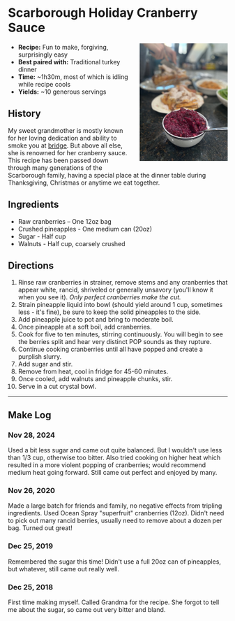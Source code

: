 # Scarborough Holiday Cranberry Sauce

<img align="right" style="padding:0 0 20px 20px;width:40%; max-width:400px;" src="./cranberries-3.jpg">

 - **Recipe:** Fun to make, forgiving, surprisingly easy
 - **Best paired with:** Traditional turkey dinner
 - **Time:** ~1h30m, most of which is idling while recipe cools
 - **Yields:** ~10 generous servings
 




## History

My sweet grandmother is mostly known for her loving dedication and ability to smoke you at [bridge](https://en.wikipedia.org/wiki/Contract_bridge). But above all else, she is renowned for her cranberry sauce. This recipe has been passed down through many generations of the Scarborough family, having a special place at the dinner table during Thanksgiving, Christmas or anytime we eat together.


## Ingredients
- Raw cranberries – One 12oz bag 
- Crushed pineapples - One medium can (20oz)
- Sugar - Half cup 
- Walnuts - Half cup, coarsely crushed

## Directions
1. Rinse raw cranberries in strainer, remove stems and any cranberries that appear white, rancid, shriveled or generally unsavory (you'll know it when you see it). *Only perfect cranberries make the cut.*
2. Strain pineapple liquid into bowl (should yield around 1 cup, sometimes less - it's fine), be sure to keep the solid pineapples to the side.
3. Add pineapple juice to pot and bring to moderate boil.
4. Once pineapple at a soft boil, add cranberries.
5. Cook for five to ten minutes, stirring continuously. You will begin to see the berries split and hear very distinct POP sounds as they rupture.
6. Continue cooking cranberries until all have popped and create a purplish slurry.
7. Add sugar and stir.
8. Remove from heat, cool in fridge for 45-60 minutes.
9. Once cooled, add walnuts and pineapple chunks, stir.
10. Serve in a cut crystal bowl.

--- 

## Make Log

### Nov 28, 2024
Used a bit less sugar and came out quite balanced. But I wouldn't use less than 1/3 cup, otherwise too bitter. Also tried cooking on higher heat which resulted in a more violent popping of cranberries; would recommend medium heat going forward. Still came out perfect and enjoyed by many.

### Nov 26, 2020
Made a large batch for friends and family, no negative effects from tripling ingredients. Used Ocean Spray "superfruit" cranberries (12oz). Didn't need to pick out many rancid berries, usually need to remove about a dozen per bag. Turned out great!

### Dec 25, 2019
Remembered the sugar this time! Didn't use a full 20oz can of pineapples, but whatever, still came out really well.

### Dec 25, 2018
First time making myself. Called Grandma for the recipe. She forgot to tell me about the sugar, so came out very bitter and bland.
